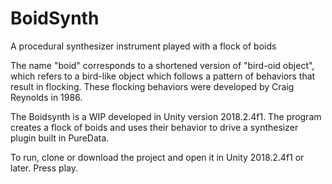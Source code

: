 # BoidSynth
 A procedural synthesizer instrument played with a flock of boids
 
 The name "boid" corresponds to a shortened version of "bird-oid object", which refers to a bird-like object which follows a pattern of behaviors that result in flocking. These flocking behaviors were developed by Craig Reynolds in 1986.
 
 The Boidsynth is a WIP developed in Unity version 2018.2.4f1. The program creates a flock of boids and uses their behavior to drive a synthesizer plugin built in PureData. 
 
 To run, clone or download the project and open it in Unity 2018.2.4f1 or later. Press play. 
